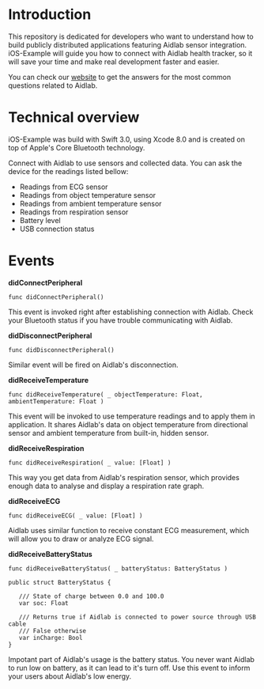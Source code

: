 # Introduction
This repository is dedicated for developers who want to understand how to build publicly distributed applications featuring Aidlab sensor integration. iOS-Example will guide you how to connect with Aidlab health tracker, so it will save your time and make real development faster and easier. 

You can check our [website](www.aidlab.com/developer) to get the answers for the most common questions related to Aidlab.

# Technical overview
iOS-Example was build with Swift 3.0, using Xcode 8.0 and is created on top of Apple's Core Bluetooth technology.

Connect with Aidlab to use sensors and collected data. You can ask the device for the readings listed bellow:

* Readings from ECG sensor
* Readings from object temperature sensor
* Readings from ambient temperature sensor
* Readings from respiration sensor
* Battery level
* USB connection status

# Events

**didConnectPeripheral**

```
func didConnectPeripheral()
```

This event is invoked right after establishing connection with Aidlab. Check your Bluetooth status if you have trouble communicating with Aidlab.

**didDisconnectPeripheral**

```
func didDisconnectPeripheral()
```

Similar event will be fired on Aidlab's disconnection.

**didReceiveTemperature**

```
func didReceiveTemperature( _ objectTemperature: Float, ambientTemperature: Float )
```

This event will be invoked to use temperature readings and to apply them in application. It shares Aidlab's data on object temperature from directional sensor and ambient temperature from built-in, hidden sensor.

**didReceiveRespiration**

```
func didReceiveRespiration( _ value: [Float] )
```

This way you get data from Aidlab's respiration sensor, which provides enough data to analyse and display a respiration rate graph.

**didReceiveECG**

```
func didReceiveECG( _ value: [Float] )
```

Aidlab uses similar function to receive constant ECG measurement, which will allow you to draw or analyze ECG signal.

**didReceiveBatteryStatus**

```
func didReceiveBatteryStatus( _ batteryStatus: BatteryStatus )

public struct BatteryStatus {

   /// State of charge between 0.0 and 100.0
   var soc: Float
   
   /// Returns true if Aidlab is connected to power source through USB cable
   /// False otherwise
   var inCharge: Bool
}
```

Impotant part of Aidlab's usage is the battery status. You never want Aidlab to run low on battery, as it can lead to it's turn off. Use this event to inform your users about Aidlab's low energy.
